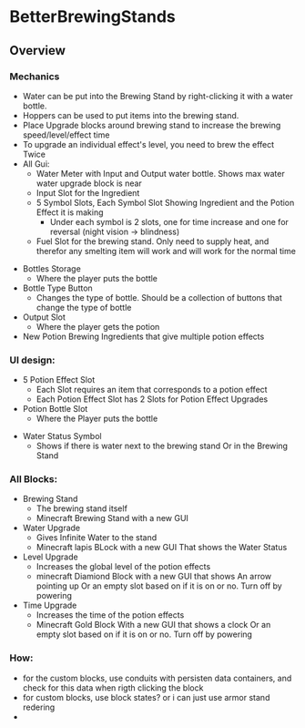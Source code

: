 # BetterBrewingStands
## Overview


### Mechanics
- Water can be put into the Brewing Stand by right-clicking it with a water bottle. 
- Hoppers can be used to put items into the brewing stand.
- Place Upgrade blocks around brewing stand to increase the brewing speed/level/effect time
- To upgrade an individual effect's level, you need to brew the effect Twice
- All Gui:
  - Water Meter with Input and Output water bottle. Shows max water water upgrade block is near
  - Input Slot for the Ingredient
  - 5 Symbol Slots, Each Symbol Slot Showing Ingredient and the Potion Effect it is making
    - Under each symbol is 2 slots, one for time increase and one for reversal (night vision -> blindness)
  - Fuel Slot for the brewing stand. Only need to supply heat, and therefor any smelting item will work and will work for the normal time

[//]: # (  - Bottle Design Button)

[//]: # (    - Changes the design of the bottle. Should be a collection of buttons that change the design of the bottle)
  - Bottles Storage
    - Where the player puts the bottle
  - Bottle Type Button
    - Changes the type of bottle. Should be a collection of buttons that change the type of bottle
  - Output Slot
    - Where the player gets the potion
- New Potion Brewing Ingredients that give multiple potion effects


[//]: # (### Art needed:)

[//]: # (- Different bottle designs)


### UI design: 
- 5 Potion Effect Slot
  - Each Slot requires an item that corresponds to a potion effect
  - Each Potion Effect Slot has 2 Slots for Potion Effect Upgrades
- Potion Bottle Slot
  - Where the Player puts the bottle

[//]: # (- Bottle Design Slot)

[//]: # (  - Where the Player Chooses the bottle design &#40;If I can get bottle designs working&#41;)
- Water Status Symbol
  - Shows if there is water next to the brewing stand Or in the Brewing Stand

### All Blocks:

- Brewing Stand
  - The brewing stand itself
  - Minecraft Brewing Stand with a new GUI
- Water Upgrade
  - Gives Infinite Water to the stand
  - Minecraft lapis BLock with a new GUI That shows the Water Status
- Level Upgrade
  - Increases the global level of the potion effects
  - minecraft Diamiond Block with a new GUI that shows An arrow pointing up Or an empty slot based on if it is on or no. Turn off by powering
- Time Upgrade 
  - Increases the time of the potion effects
  - Minecraft Gold Block With a new GUI that shows a clock Or an empty slot based on if it is on or no. Turn off by powering

### How:
- for the custom blocks, use conduits with persisten data containers, and check for this data when rigth clicking the block
- for custom blocks, use block states? or i can just use armor stand redering
- 